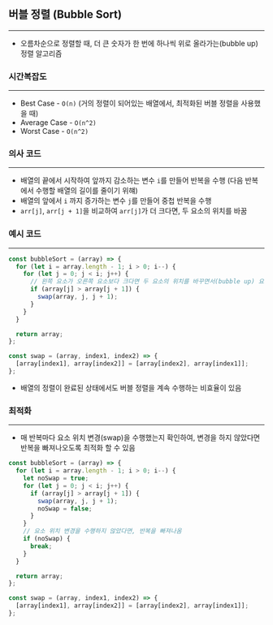 ## 버블 정렬 (Bubble Sort)

---

- 오름차순으로 정렬할 때, 더 큰 숫자가 한 번에 하나씩 위로 올라가는(bubble up) 정렬 알고리즘

### 시간복잡도

---

- Best Case - `O(n)` (거의 정렬이 되어있는 배열에서, 최적화된 버블 정렬을 사용했을 때)
- Average Case - `O(n^2)`
- Worst Case - `O(n^2)`

### 의사 코드

---

- 배열의 끝에서 시작하여 앞까지 감소하는 변수 `i`를 만들어 반복을 수행 (다음 반복에서 수행할 배열의 길이를 줄이기 위햬)
- 배열의 앞에서 `i` 까지 증가하는 변수 `j`를 만들어 중첩 반복을 수행
- `arr[j]`, `arr[j + 1]`을 비교하여 `arr[j]`가 더 크다면, 두 요소의 위치를 바꿈

### 예시 코드

---

```jsx
const bubbleSort = (array) => {
  for (let i = array.length - 1; i > 0; i--) {
    for (let j = 0; j < i; j++) {
      // 왼쪽 요소가 오른쪽 요소보다 크다면 두 요소의 위치를 바꾸면서(bubble up) 요소를 정렬
      if (array[j] > array[j + 1]) {
        swap(array, j, j + 1);
      }
    }
  }

  return array;
};

const swap = (array, index1, index2) => {
  [array[index1], array[index2]] = [array[index2], array[index1]];
};
```

- 배열의 정렬이 완료된 상태에서도 버블 정렬을 계속 수행하는 비효율이 있음

### 최적화

---

- 매 반복마다 요소 위치 변경(swap)을 수행했는지 확인하여, 변경을 하지 않았다면 반복을 빠져나오도록 최적화 할 수 있음

```jsx
const bubbleSort = (array) => {
  for (let i = array.length - 1; i > 0; i--) {
    let noSwap = true;
    for (let j = 0; j < i; j++) {
      if (array[j] > array[j + 1]) {
        swap(array, j, j + 1);
        noSwap = false;
      }
    }
    // 요소 위치 변경을 수행하지 않았다면, 반복을 빠져나옴
    if (noSwap) {
      break;
    }
  }

  return array;
};

const swap = (array, index1, index2) => {
  [array[index1], array[index2]] = [array[index2], array[index1]];
};
```
